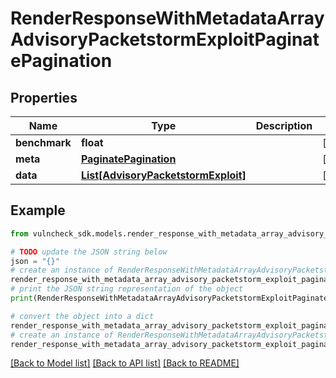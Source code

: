 # RenderResponseWithMetadataArrayAdvisoryPacketstormExploitPaginatePagination


## Properties

Name | Type | Description | Notes
------------ | ------------- | ------------- | -------------
**benchmark** | **float** |  | [optional] 
**meta** | [**PaginatePagination**](PaginatePagination.md) |  | [optional] 
**data** | [**List[AdvisoryPacketstormExploit]**](AdvisoryPacketstormExploit.md) |  | [optional] 

## Example

```python
from vulncheck_sdk.models.render_response_with_metadata_array_advisory_packetstorm_exploit_paginate_pagination import RenderResponseWithMetadataArrayAdvisoryPacketstormExploitPaginatePagination

# TODO update the JSON string below
json = "{}"
# create an instance of RenderResponseWithMetadataArrayAdvisoryPacketstormExploitPaginatePagination from a JSON string
render_response_with_metadata_array_advisory_packetstorm_exploit_paginate_pagination_instance = RenderResponseWithMetadataArrayAdvisoryPacketstormExploitPaginatePagination.from_json(json)
# print the JSON string representation of the object
print(RenderResponseWithMetadataArrayAdvisoryPacketstormExploitPaginatePagination.to_json())

# convert the object into a dict
render_response_with_metadata_array_advisory_packetstorm_exploit_paginate_pagination_dict = render_response_with_metadata_array_advisory_packetstorm_exploit_paginate_pagination_instance.to_dict()
# create an instance of RenderResponseWithMetadataArrayAdvisoryPacketstormExploitPaginatePagination from a dict
render_response_with_metadata_array_advisory_packetstorm_exploit_paginate_pagination_from_dict = RenderResponseWithMetadataArrayAdvisoryPacketstormExploitPaginatePagination.from_dict(render_response_with_metadata_array_advisory_packetstorm_exploit_paginate_pagination_dict)
```
[[Back to Model list]](../README.md#documentation-for-models) [[Back to API list]](../README.md#documentation-for-api-endpoints) [[Back to README]](../README.md)


